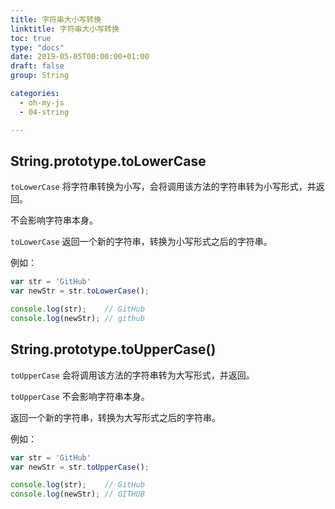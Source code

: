 ```yaml
---
title: 字符串大小写转换
linktitle: 字符串大小写转换
toc: true
type: "docs"
date: 2019-05-05T00:00:00+01:00
draft: false
group: String

categories: 
  - oh-my-js
  - 04-string

---
```


## String.prototype.toLowerCase

`toLowerCase` 将字符串转换为小写，会将调用该方法的字符串转为小写形式，并返回。

 不会影响字符串本身。


`toLowerCase` 返回一个新的字符串，转换为小写形式之后的字符串。

例如：

```js
var str = 'GitHub'
var newStr = str.toLowerCase();

console.log(str);    // GitHub
console.log(newStr); // github
```

## String.prototype.toUpperCase()


`toUpperCase` 会将调用该方法的字符串转为大写形式，并返回。

`toUpperCase` 不会影响字符串本身。


返回一个新的字符串，转换为大写形式之后的字符串。

例如：

```js
var str = 'GitHub'
var newStr = str.toUpperCase();

console.log(str);    // GitHub
console.log(newStr); // GITHUB
```

